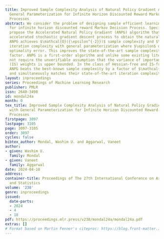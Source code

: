```yaml
---
title: Improved Sample Complexity Analysis of Natural Policy Gradient Algorithm with
  General Parameterization for Infinite Horizon Discounted Reward Markov Decision
  Processes
abstract: We consider the problem of designing sample efficient learning algorithms
  for infinite horizon discounted reward Markov Decision Process. Specifically, we
  propose the Accelerated Natural Policy Gradient (ANPG) algorithm that utilizes an
  accelerated stochastic gradient descent process to obtain the natural policy gradient.
  ANPG achieves $\mathcal{O}({\epsilon^{-2}})$ sample complexity and $\mathcal{O}(\epsilon^{-1})$
  iteration complexity with general parameterization where $\epsilon$ defines the
  optimality error. This improves the state-of-the-art sample complexity by a $\log(\frac{1}{\epsilon})$
  factor. ANPG is a first-order algorithm and unlike some existing literature, does
  not require the unverifiable assumption that the variance of importance sampling
  (IS) weights is upper bounded. In the class of Hessian-free and IS-free algorithms,
  ANPG beats the best-known sample complexity by a factor of $\mathcal{O}(\epsilon^{-\frac{1}{2}})$
  and simultaneously matches their state-of-the-art iteration complexity.
layout: inproceedings
series: Proceedings of Machine Learning Research
publisher: PMLR
issn: 2640-3498
id: mondal24a
month: 0
tex_title: Improved Sample Complexity Analysis of Natural Policy Gradient Algorithm
  with General Parameterization for Infinite Horizon Discounted Reward {M}arkov Decision
  Processes
firstpage: 3097
lastpage: 3105
page: 3097-3105
order: 3097
cycles: false
bibtex_author: Mondal, Washim U. and Aggarwal, Vaneet
author:
- given: Washim U.
  family: Mondal
- given: Vaneet
  family: Aggarwal
date: 2024-04-18
address:
container-title: Proceedings of The 27th International Conference on Artificial Intelligence
  and Statistics
volume: '238'
genre: inproceedings
issued:
  date-parts:
  - 2024
  - 4
  - 18
pdf: https://proceedings.mlr.press/v238/mondal24a/mondal24a.pdf
extras: []
# Format based on Martin Fenner's citeproc: https://blog.front-matter.io/posts/citeproc-yaml-for-bibliographies/
---
```

